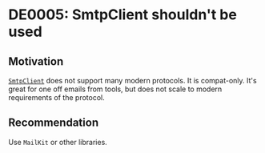 <!--
T:System.Net.Mail.SmtpClient
-->

# DE0005: SmtpClient shouldn't be used

## Motivation

[`SmtpClient`](https://docs.microsoft.com/dotnet/api/system.net.mail.smtpclient) does not support many modern protocols. It is compat-only. It's
great for one off emails from tools, but does not scale to modern requirements
of the protocol.

## Recommendation

Use `MailKit` or other libraries.